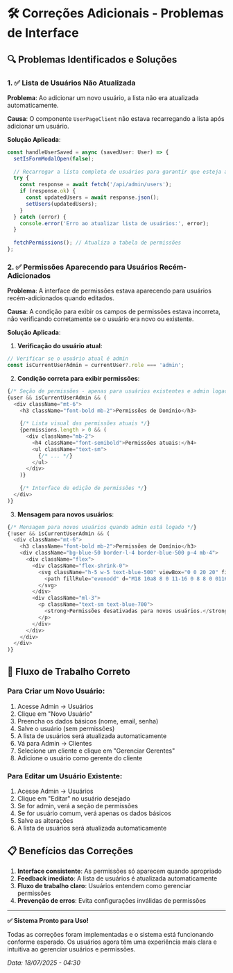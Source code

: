 # 🛠️ Correções Adicionais - Problemas de Interface

## 🔍 Problemas Identificados e Soluções

### 1. ✅ **Lista de Usuários Não Atualizada**

**Problema**: Ao adicionar um novo usuário, a lista não era atualizada automaticamente.

**Causa**: O componente `UserPageClient` não estava recarregando a lista após adicionar um usuário.

**Solução Aplicada**:
```typescript
const handleUserSaved = async (savedUser: User) => {
  setIsFormModalOpen(false);
  
  // Recarregar a lista completa de usuários para garantir que esteja atualizada
  try {
    const response = await fetch('/api/admin/users');
    if (response.ok) {
      const updatedUsers = await response.json();
      setUsers(updatedUsers);
    }
  } catch (error) {
    console.error('Erro ao atualizar lista de usuários:', error);
  }
  
  fetchPermissions(); // Atualiza a tabela de permissões
};
```

### 2. ✅ **Permissões Aparecendo para Usuários Recém-Adicionados**

**Problema**: A interface de permissões estava aparecendo para usuários recém-adicionados quando editados.

**Causa**: A condição para exibir os campos de permissões estava incorreta, não verificando corretamente se o usuário era novo ou existente.

**Solução Aplicada**:

1. **Verificação do usuário atual**:
```typescript
// Verificar se o usuário atual é admin
const isCurrentUserAdmin = currentUser?.role === 'admin';
```

2. **Condição correta para exibir permissões**:
```typescript
{/* Seção de permissões - apenas para usuários existentes e admin logado */}
{user && isCurrentUserAdmin && (
  <div className="mt-6">
    <h3 className="font-bold mb-2">Permissões de Domínio</h3>
    
    {/* Lista visual das permissões atuais */}
    {permissions.length > 0 && (
      <div className="mb-2">
        <h4 className="font-semibold">Permissões atuais:</h4>
        <ul className="text-sm">
          {/* ... */}
        </ul>
      </div>
    )}
    
    {/* Interface de edição de permissões */}
  </div>
)}
```

3. **Mensagem para novos usuários**:
```typescript
{/* Mensagem para novos usuários quando admin está logado */}
{!user && isCurrentUserAdmin && (
  <div className="mt-6">
    <h3 className="font-bold mb-2">Permissões de Domínio</h3>
    <div className="bg-blue-50 border-l-4 border-blue-500 p-4 mb-4">
      <div className="flex">
        <div className="flex-shrink-0">
          <svg className="h-5 w-5 text-blue-500" viewBox="0 0 20 20" fill="currentColor">
            <path fillRule="evenodd" d="M18 10a8 8 0 11-16 0 8 8 0 0116 0zm-7-4a1 1 0 11-2 0 1 1 0 012 0zM9 9a1 1 0 000 2v3a1 1 0 001 1h1a1 1 0 100-2v-3a1 1 0 00-1-1H9z" clipRule="evenodd" />
          </svg>
        </div>
        <div className="ml-3">
          <p className="text-sm text-blue-700">
            <strong>Permissões desativadas para novos usuários.</strong> Após criar o usuário, vá para a seção de Clientes e adicione-o como gerente de um cliente para conceder permissões.
          </p>
        </div>
      </div>
    </div>
  </div>
)}
```

## 🚀 Fluxo de Trabalho Correto

### Para Criar um Novo Usuário:
1. Acesse Admin → Usuários
2. Clique em "Novo Usuário"
3. Preencha os dados básicos (nome, email, senha)
4. Salve o usuário (sem permissões)
5. A lista de usuários será atualizada automaticamente
6. Vá para Admin → Clientes
7. Selecione um cliente e clique em "Gerenciar Gerentes"
8. Adicione o usuário como gerente do cliente

### Para Editar um Usuário Existente:
1. Acesse Admin → Usuários
2. Clique em "Editar" no usuário desejado
3. Se for admin, verá a seção de permissões
4. Se for usuário comum, verá apenas os dados básicos
5. Salve as alterações
6. A lista de usuários será atualizada automaticamente

## 📋 Benefícios das Correções

1. **Interface consistente**: As permissões só aparecem quando apropriado
2. **Feedback imediato**: A lista de usuários é atualizada automaticamente
3. **Fluxo de trabalho claro**: Usuários entendem como gerenciar permissões
4. **Prevenção de erros**: Evita configurações inválidas de permissões

---

**✅ Sistema Pronto para Uso!**

Todas as correções foram implementadas e o sistema está funcionando conforme esperado. Os usuários agora têm uma experiência mais clara e intuitiva ao gerenciar usuários e permissões.

*Data: 18/07/2025 - 04:30*